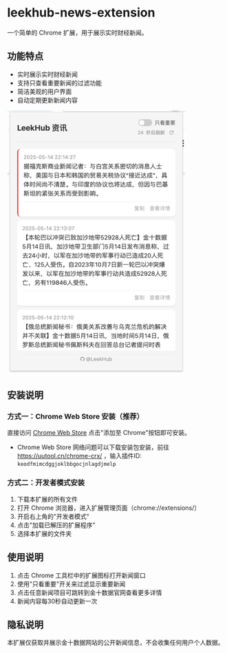 # leekhub-news-extension

一个简单的 Chrome 扩展，用于展示实时财经新闻。

## 功能特点

- 实时展示实时财经新闻
- 支持只查看重要新闻的过滤功能
- 简洁美观的用户界面
- 自动定期更新新闻内容

![](./images/screenshot1.png)

## 安装说明

### 方式一：Chrome Web Store 安装（推荐）

直接访问 [Chrome Web Store](https://chromewebstore.google.com/detail/leekhub-%E9%87%91%E8%9E%8D%E8%B5%84%E8%AE%AF/keodfmimcdggjoklbbgocjnlagdjmelp) 点击"添加至 Chrome"按钮即可安装。

- Chrome Web Store 网络问题可以下载安装包安装，前往 https://uutool.cn/chrome-crx/ ，输入插件ID: `keodfmimcdggjoklbbgocjnlagdjmelp`

### 方式二：开发者模式安装

1. 下载本扩展的所有文件
2. 打开 Chrome 浏览器，进入扩展管理页面（chrome://extensions/）
3. 开启右上角的"开发者模式"
4. 点击"加载已解压的扩展程序"
5. 选择本扩展的文件夹

## 使用说明

1. 点击 Chrome 工具栏中的扩展图标打开新闻窗口
2. 使用"只看重要"开关来过滤显示重要新闻
3. 点击任意新闻项目可跳转到金十数据官网查看更多详情
4. 新闻内容每30秒自动更新一次


## 隐私说明

本扩展仅获取并展示金十数据网站的公开新闻信息，不会收集任何用户个人数据。 

